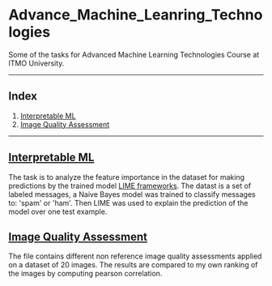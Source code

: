 # Advance_Machine_Leanring_Technologies
Some of the tasks for Advanced Machine Learning Technologies Course at ITMO University.

----

## Index
1. [Interpretable ML](#interpretable-ml)
2. [Image Quality Assessment](#image-quality-assessment)
---

## [Interpretable ML](https://github.com/Nemat-Allah-Aloush/Advance_Machine_Leanring_Technologies/blob/main/Interpretable%20ML/AML_T02.ipynb)
The task is to analyze the feature importance in the dataset for making predictions by the trained model [LIME frameworks](https://github.com/marcotcr/lime). The datast is a set of labeled messages, a Naive Bayes model was trained to classify messages to: 'spam' or 'ham'. Then LIME was used to explain the prediction of the model over one test example.

## [Image Quality Assessment](https://github.com/Nemat-Allah-Aloush/Advance_Machine_Leanring_Technologies/blob/main/Image%20Quality%20Assessment/AMLT_Task_04.ipynb)
The file contains different non reference image quality assessments applied on a dataset of 20 images. The results are compared to my own ranking of the images by computing pearson correlation.

